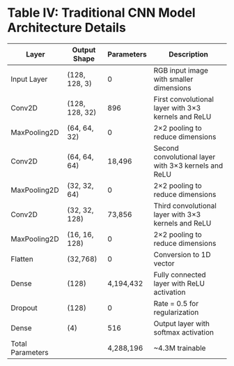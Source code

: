# Table IV: Traditional CNN Model Architecture Details

| Layer | Output Shape | Parameters | Description |
|-------|-------------|------------|-------------|
| Input Layer | (128, 128, 3) | 0 | RGB input image with smaller dimensions |
| Conv2D | (128, 128, 32) | 896 | First convolutional layer with 3×3 kernels and ReLU |
| MaxPooling2D | (64, 64, 32) | 0 | 2×2 pooling to reduce dimensions |
| Conv2D | (64, 64, 64) | 18,496 | Second convolutional layer with 3×3 kernels and ReLU |
| MaxPooling2D | (32, 32, 64) | 0 | 2×2 pooling to reduce dimensions |
| Conv2D | (32, 32, 128) | 73,856 | Third convolutional layer with 3×3 kernels and ReLU |
| MaxPooling2D | (16, 16, 128) | 0 | 2×2 pooling to reduce dimensions |
| Flatten | (32,768) | 0 | Conversion to 1D vector |
| Dense | (128) | 4,194,432 | Fully connected layer with ReLU activation |
| Dropout | (128) | 0 | Rate = 0.5 for regularization |
| Dense | (4) | 516 | Output layer with softmax activation |
| Total Parameters | | 4,288,196 | ~4.3M trainable |
